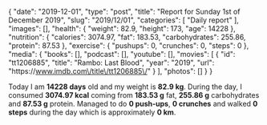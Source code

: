 {
    "date": "2019-12-01",
    "type": "post",
    "title": "Report for Sunday 1st of December 2019",
    "slug": "2019\/12\/01",
    "categories": [
        "Daily report"
    ],
    "images": [],
    "health": {
        "weight": 82.9,
        "height": 173,
        "age": 14228
    },
    "nutrition": {
        "calories": 3074.97,
        "fat": 183.53,
        "carbohydrates": 255.86,
        "protein": 87.53
    },
    "exercise": {
        "pushups": 0,
        "crunches": 0,
        "steps": 0
    },
    "media": {
        "books": [],
        "podcast": [],
        "youtube": [],
        "movies": [
            {
                "id": "tt1206885",
                "title": "Rambo: Last Blood",
                "year": "2019",
                "url": "https:\/\/www.imdb.com\/title\/tt1206885\/"
            }
        ],
        "photos": []
    }
}

Today I am <strong>14228 days</strong> old and my weight is <strong>82.9 kg</strong>. During the day, I consumed <strong>3074.97 kcal</strong> coming from <strong>183.53 g</strong> fat, <strong>255.86 g</strong> carbohydrates and <strong>87.53 g</strong> protein. Managed to do <strong>0 push-ups</strong>, <strong>0 crunches</strong> and walked <strong>0 steps</strong> during the day which is approximately <strong>0 km</strong>.